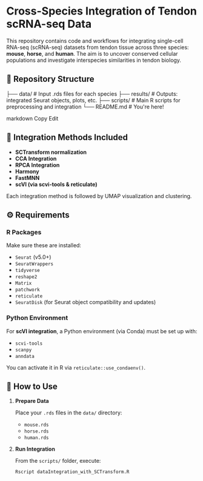 # Cross-Species Integration of Tendon scRNA-seq Data

This repository contains code and workflows for integrating single-cell RNA-seq (scRNA-seq) datasets from tendon tissue across three species: **mouse**, **horse**, and **human**. The aim is to uncover conserved cellular populations and investigate interspecies similarities in tendon biology.

## 📁 Repository Structure

├── data/ # Input .rds files for each species ├── results/ # Outputs: integrated Seurat objects, plots, etc. ├── scripts/ # Main R scripts for preprocessing and integration └── README.md # You're here!

markdown
Copy
Edit

## 🧪 Integration Methods Included

- **SCTransform normalization**
- **CCA Integration**
- **RPCA Integration**
- **Harmony**
- **FastMNN**
- **scVI (via scvi-tools & reticulate)**

Each integration method is followed by UMAP visualization and clustering.

## ⚙️ Requirements

### R Packages

Make sure these are installed:

- `Seurat` (v5.0+)
- `SeuratWrappers`
- `tidyverse`
- `reshape2`
- `Matrix`
- `patchwork`
- `reticulate`
- `SeuratDisk` (for Seurat object compatibility and updates)

### Python Environment

For **scVI integration**, a Python environment (via Conda) must be set up with:

- `scvi-tools`
- `scanpy`
- `anndata`

You can activate it in R via `reticulate::use_condaenv()`.

## 🚀 How to Use

1. **Prepare Data**

   Place your `.rds` files in the `data/` directory:
   - `mouse.rds`
   - `horse.rds`
   - `human.rds`

2. **Run Integration**

   From the `scripts/` folder, execute:

   ```r
   Rscript dataIntegration_with_SCTransform.R

